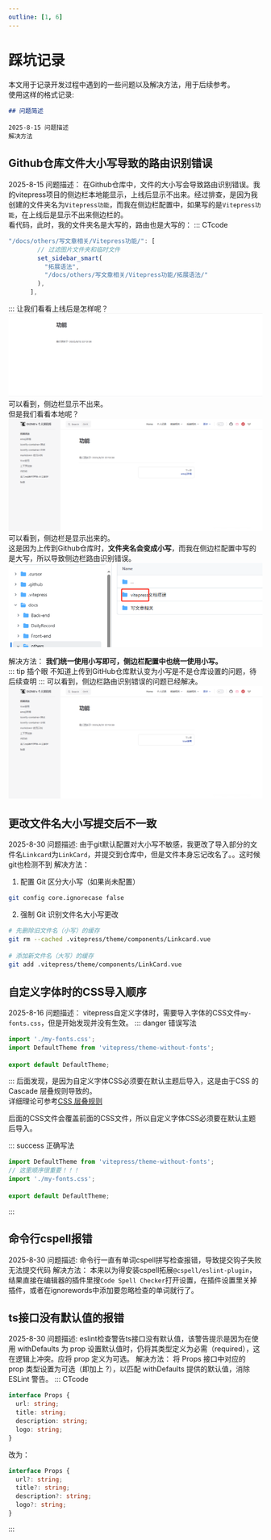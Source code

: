 ```yaml
---
outline: [1, 6]
---
```


# 踩坑记录

本文用于记录开发过程中遇到的一些问题以及解决方法，用于后续参考。<br>
使用这样的格式记录:<br>

```md
## 问题简述

2025-8-15 问题描述
解决方法
```

## Github仓库文件大小写导致的路由识别错误

2025-8-15 问题描述：
在Github仓库中，文件的大小写会导致路由识别错误。我的vitepress项目的侧边栏本地能显示，上线后显示不出来。经过排查，是因为我创建的文件夹名为`Vitepress功能`，而我在侧边栏配置中，如果写的是`Vitepress功能`，在上线后是显示不出来侧边栏的。<br>
看代码，此时，我的文件夹名是大写的，路由也是大写的：
::: CTcode

```js
"/docs/others/写文章相关/Vitepress功能/": [
        // 过滤图片文件夹和临时文件
        set_sidebar_smart(
          "拓展语法",
          "/docs/others/写文章相关/Vitepress功能/拓展语法/"
        ),
      ],
```

:::
让我们看看上线后是怎样呢？<br>
![](https://raw.githubusercontent.com/Dantezhenniubi/image-repo/master/20250815193602.png)
可以看到，侧边栏显示不出来。<br>
但是我们看看本地呢？<br>
![](https://raw.githubusercontent.com/Dantezhenniubi/image-repo/master/20250815193834.png)
可以看到，侧边栏是显示出来的。<br>
这是因为上传到Github仓库时，**文件夹名会变成小写**，而我在侧边栏配置中写的是大写，所以导致侧边栏路由识别错误。<br>
![](https://raw.githubusercontent.com/Dantezhenniubi/image-repo/master/20250815194118.png)

解决方法：
**我们统一使用小写即可，侧边栏配置中也统一使用小写。**<br>
::: tip 插个眼
不知道上传到GitHub仓库默认变为小写是不是仓库设置的问题，待后续查明
:::
可以看到，侧边栏路由识别错误的问题已经解决。<br>
![](https://raw.githubusercontent.com/Dantezhenniubi/image-repo/master/20250815195403.png)

## 更改文件名大小写提交后不一致

2025-8-30 问题描述: 由于git默认配置对大小写不敏感，我更改了导入部分的文件名`Linkcard`为`LinkCard`，并提交到仓库中，但是文件本身忘记改名了。。这时候git也检测不到
解决方法：

1. 配置 Git 区分大小写（如果尚未配置）

```sh
git config core.ignorecase false
```

2. 强制 Git 识别文件名大小写更改

```sh
# 先删除旧文件名（小写）的缓存
git rm --cached .vitepress/theme/components/Linkcard.vue

# 添加新文件名（大写）的缓存
git add .vitepress/theme/components/LinkCard.vue
```

## 自定义字体时的CSS导入顺序

2025-8-16 问题描述：
vitepress自定义字体时，需要导入字体的CSS文件`my-fonts.css`，但是开始发现并没有生效。
::: danger 错误写法

```js
import './my-fonts.css';
import DefaultTheme from 'vitepress/theme-without-fonts';

export default DefaultTheme;
```

:::
后面发现，是因为自定义字体CSS必须要在默认主题后导入，这是由于CSS 的 Cascade 层叠规则导致的。<br>
详细理论可参考[CSS 层叠规则](./../../Front-end/CSS相关/CSS层叠规则.md)

后面的CSS文件会覆盖前面的CSS文件，所以自定义字体CSS必须要在默认主题后导入。<br>

::: success 正确写法

```js
import DefaultTheme from 'vitepress/theme-without-fonts';
// 这里顺序很重要！！！
import './my-fonts.css';

export default DefaultTheme;
```

:::

## 命令行cspell报错

2025-8-30 问题描述: 命令行一直有单词cspell拼写检查报错，导致提交钩子失败无法提交代码
解决方法：
本来以为得安装cspell拓展`@cspell/eslint-plugin`，结果直接在编辑器的插件里搜`Code Spell Checker`打开设置，在插件设置里关掉插件，或者在ignorewords中添加要忽略检查的单词就行了。

## ts接口没有默认值的报错

2025-8-30 问题描述: eslint检查警告ts接口没有默认值，该警告提示是因为在使用 withDefaults 为 prop 设置默认值时，仍将其类型定义为必需（required），这在逻辑上冲突。应将 prop 定义为可选。
解决方法：
将 Props 接口中对应的 prop 类型设置为可选（即加上 ?），以匹配 withDefaults 提供的默认值，消除 ESLint 警告。
::: CTcode

```ts
interface Props {
  url: string;
  title: string;
  description: string;
  logo: string;
}
```

改为：

```ts
interface Props {
  url?: string;
  title?: string;
  description?: string;
  logo?: string;
}
```

:::
